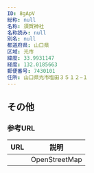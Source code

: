```yaml
---
ID: 8gApV
総称: null
名称: 須賀神社
名称読み: null
別名: null
都道府県: 山口県
区域: 光市
緯度: 33.9931147
経度: 132.0185663
郵便番号: 7430101
住所: 山口県光市塩田３５１２−１
---
```


## その他

### 参考URL

| URL | 説明          |
| --- | ------------- |
|     | OpenStreetMap |
